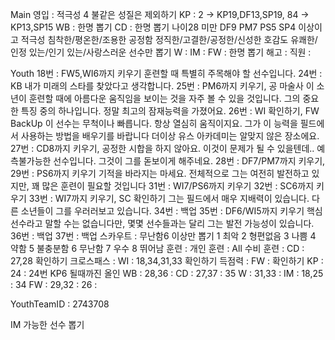 Main
영입	: 적극성 4 불같은 성질은 제외하기
KP	: 2 -> KP19,DF13,SP19, 84 -> KP13,SP15
WB  : 한명 뽑기
CD	: 한명 뽑기
      나이28 미만 
	  DF9 PM7 PS5 SP4 이상이고
	  적극성 침착한/평온한/조용한 
	  공정함 정직한/고결한/공정한/신성한 
	  호감도 유쾌한/인정 있는/인기 있는/사랑스러운 
	  선수만 뽑기
W	: 
IM  : 
FW  : 한명 뽑기
해고	: 
직원	: 

Youth
18번 : FW5,WI6까지 키우기
    훈련할 때 특별히 주목해야 할 선수입니다.
24번 : KB
   내가 미래의 스타를 찾았다고 생각합니다.
25번 : PM6까지 키우기, 공 마술사
   이 소년이 훈련할 때에 아름다운 움직임을 보이는 것을 자주 볼 수 있을 것입니다. 
   그의 중요한 특징 중의 하나입니다.
   정말 최고의 잠재능력을 가졌어요.
26번 : WI 확인하기, FW BackUp
   이 선수는 무척이나 빠릅니다. 항상 열심히 움직이지요.
   그가 이 능력을 필드에서 사용하는 방법을 배우기를 바랍니다
   더이상 유스 아카데미는 알맞지 않은 장소에요.
27번 : CD8까지 키우기, 
  공정한 시합을 하지 않아요. 이것이 문제가 될 수 있을텐데..
  예측불가능한 선수입니다. 그것이 그를 돋보이게 해주네요.
28번 : DF7/PM7까지 키우기,
29번 : PS6까지 키우기
  기적을 바라지는 마세요. 
  전체적으로 그는 여전히 발전하고 있지만, 꽤 많은 훈련이 필요할 것입니다
31번 : WI7/PS6까지 키우기
32번 : SC6까지 키우기
33번 : WI7까지 키우기, SC 확인하기
  그는 필드에서 매우 지배력이 있습니다. 다른 소년들이 그를 우러러보고 있습니다.
34번 : 백업
35번 : DF6/WI5까지 키우기
  핵심 선수라고 말할 수는 없습니다만, 몇몇 선수들과는 달리 그는 발전 가능성이 있습니다.
36번 : 백업
37번 : 백업
스카우트 : 무난함6 이상만 뽑기
1 최악
2 형편없음
3 나쁨
4 약함
5 불충분함
6 무난함
7 우수
8 뛰어남
훈련 :
   개인 훈련		: All
   수비 훈련     : CD : 27,28 확인하기
   크로스패스		: WI : 18,34,31,33 확인하기
   득점력		: FW : 확인하기
   KP : 24       : 24번 KP6 될때까진 올인
   WB : 28,36    :
   CD : 27,37    : 35
   W  : 31,33    : 
   IM : 18,25    : 34
   FW : 29,32    : 26
      : 

YouthTeamID : 2743708

IM 가능한 선수 뽑기
